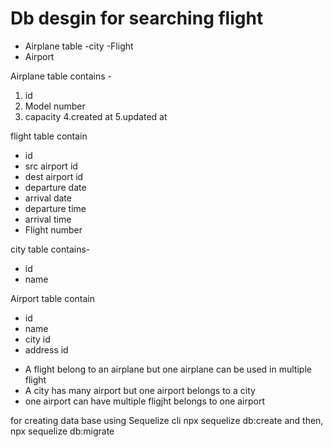 



# Db desgin for searching flight

- Airplane table 
-city
-Flight 
- Airport

Airplane table contains -
1. id 
2. Model number
3. capacity
4.created at
5.updated at

flight table contain
* id
* src airport id
* dest airport id
* departure date 
* arrival date
* departure time
* arrival time
* Flight number

city table contains-
* id 
* name

Airport table contain
* id
* name
* city id
* address id

- A flight belong to an airplane but one airplane can be used in multiple flight
- A city has many airport but one airport belongs to a city
- one airport can have multiple fligjht belongs to one airport



for creating data base using Sequelize cli
npx sequelize db:create
and then, npx sequelize db:migrate